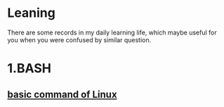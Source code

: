 # Leaning
There are some records in my daily learning life, which maybe useful for you when you were confused by similar question.
# 1.BASH
## [basic command of Linux](https://github.com/CocoCanstant/Learning.wiki.git)
